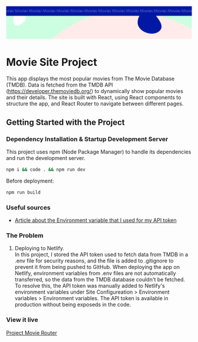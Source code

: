 <h1 align="center">
  <a href="">
    <img src="/src/assets/movies.svg" alt="Project Banner Image">
  </a>
</h1>

# Movie Site Project

This app displays the most popular movies from The Movie Database (TMDB). Data is fetched from the TMDB API (https://developer.themoviedb.org/) to dynamically show popular movies and their details. The site is built with React, using React components to structure the app, and React Router to navigate between different pages.

## Getting Started with the Project

### Dependency Installation & Startup Development Server

This project uses npm (Node Package Manager) to handle its dependencies and run the development server.

```bash
npm i && code . && npm run dev
```
Before deployment:

```bash
npm run build
```

### Useful sources 
- [Article about the Environment variable that I used for my API token](https://medium.com/@bhaskarkumar.india/leveraging-vites-environment-variables-for-secure-api-key-management-dd533849a5b8)

### The Problem
1. Deploying to Netlify.  
In this project, I stored the API token used to fetch data from TMDB in a .env file for security reasons, and the file is added to .gitignore to prevent it from being pushed to GitHub. When deploying the app on Netlify, environment variables from .env files are not automatically transferred, so the data from the TMDB database couldn't be fetched.   To resolve this, the API token was manually added to Netlify's environment variables under Site Configureation > Environment variables > Environment variables. The API token is available in production without being exposeds in the code.

### View it live
[Project Movie Router](https://project-movie-router.netlify.app/)

